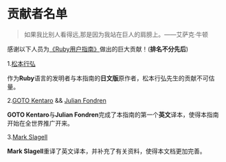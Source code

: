 # 贡献者名单

>如果我比别人看得远,那是因为我站在巨人的肩膀上。——艾萨克·牛顿

感谢以下人员为[《Ruby用户指南》](https://github.com/BadTudou/RubyUsersGuide-zh)做出的巨大贡献！(**排名不分先后**)

1.[松本行弘](matz@netlab.co.jp)

作为**Ruby**语言的发明者与本指南的**日文版**原作者，松本行弘先生的贡献不可估量。

2.[GOTO Kentaro](http://www.math.sci.hokudai.ac.jp/~gotoken/ruby/ruby-uguide/) && [Julian Fondren](mailto:gotoken@notwork.org)

**GOTO Kentaro**与**Julian Fondren**完成了本指南的第一个**英文**译本，使得本指南开始在全世界推广开来。

3.[Mark Slagell](mailto:slagell@ruby-lang.org)

**Mark Slagell**重译了英文译本，并补充了有关资料，使得本文档更加完善。